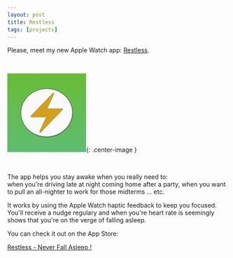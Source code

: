 ```yaml
---
layout: post
title: Restless
tags: [projects]
---
```



Please, meet my new Apple Watch app: [Restless](https://itunes.apple.com/us/app/restless-never-fall-asleep/id1048930054?l=fr&ls=1&mt=8).

<br>

![Restless app](/assets/images/201711/app_icon.png){: .center-image }

<br>

The app helps you stay awake when you really need to: 
<br>
when you're driving late at night coming home after a party, when you want to pull an all-nighter to work for those midterms ... etc.

It works by using the Apple Watch haptic feedback to keep you focused. You'll receive a nudge regulary and when you're heart rate is seemingly shows that you're on the verge of falling asleep.

You can check it out on the App Store:

[Restless - Never Fall Asleep !](https://itunes.apple.com/us/app/restless-never-fall-asleep/id1048930054?l=fr&ls=1&mt=8) 
